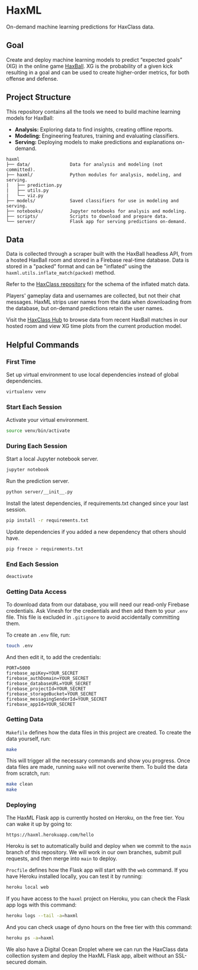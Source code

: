 # HaxML

On-demand machine learning predictions for HaxClass data.

## Goal

Create and deploy machine learning models to predict “expected goals” (XG) in the online game [HaxBall](https://www.haxball.com/). XG is the probability of a given kick resulting in a goal and can be used to create higher-order metrics, for both offense and defense.

## Project Structure

This repository contains all the tools we need to build machine learning models for HaxBall:

- **Analysis:** Exploring data to find insights, creating offline reports.
- **Modeling:** Engineering features, training and evaluating classifiers.
- **Serving:** Deploying models to make predictions and explanations on-demand.

```
haxml
├── data/               Data for analysis and modeling (not committed).
├── haxml/              Python modules for analysis, modeling, and serving.
|   ├── prediction.py
|   ├── utils.py
|   └── viz.py
├── models/             Saved classifiers for use in modeling and serving.
├── notebooks/          Jupyter notebooks for analysis and modeling.
├── scripts/            Scripts to download and prepare data.
└── server/             Flask app for serving predictions on-demand.
```

## Data

Data is collected through a scraper built with the HaxBall headless API, from a hosted HaxBall room and stored in a Firebase real-time database. Data is stored in a "packed" format and can be "inflated" using the `haxml.utils.inflate_match(packed)` method.

Refer to the [HaxClass repository](https://github.com/vingkan/haxclass) for the schema of the inflated match data.

Players' gameplay data and usernames are collected, but not their chat messages. HaxML strips user names from the data when downloading from the database, but on-demand predictions retain the user names.

Visit the [HaxClass Hub](https://vingkan.github.io/haxclass/hub) to browse data from recent HaxBall matches in our hosted room and view XG time plots from the current production model.

## Helpful Commands

### First Time

Set up virtual environment to use local dependencies instead of global dependencies.

```bash
virtualenv venv
```

### Start Each Session

Activate your virtual environment.

```bash
source venv/bin/activate
```

### During Each Session

Start a local Jupyter notebook server.

```bash
jupyter notebook
```

Run the prediction server.

```bash
python server/__init__.py
```

Install the latest dependencies, if requirements.txt changed since your last session.

```bash
pip install -r requirements.txt
```

Update dependencies if you added a new dependency that others should have.

```bash
pip freeze > requirements.txt
```

### End Each Session

```bash
deactivate
```

### Getting Data Access

To download data from our database, you will need our read-only Firebase credentials. Ask Vinesh for the credentials and then add them to your `.env` file. This file is excluded in `.gitignore` to avoid accidentally committing them.

To create an `.env` file, run:

```bash
touch .env
```

And then edit it, to add the credentials:

```
PORT=5000
firebase_apiKey=YOUR_SECRET
firebase_authDomain=YOUR_SECRET
firebase_databaseURL=YOUR_SECRET
firebase_projectId=YOUR_SECRET
firebase_storageBucket=YOUR_SECRET
firebase_messagingSenderId=YOUR_SECRET
firebase_appId=YOUR_SECRET
```

### Getting Data

`Makefile` defines how the data files in this project are created. To create the data yourself, run:

```bash
make
```

This will trigger all the necessary commands and show you progress. Once data files are made, running `make` will not overwrite them. To build the data from scratch, run:

```bash
make clean
make
```

### Deploying

The HaxML Flask app is currently hosted on Heroku, on the free tier. You can wake it up by going to:

```
https://haxml.herokuapp.com/hello
```

Heroku is set to automatically build and deploy when we commit to the `main` branch of this repository. We will work in our own branches, submit pull requests, and then merge into `main` to deploy.

`Procfile` defines how the Flask app will start with the `web` command. If you have Heroku installed locally, you can test it by running:

```bash
heroku local web
```

If you have access to the `haxml` project on Heroku, you can check the Flask app logs with this command:

```bash
heroku logs --tail -a=haxml
```

And you can check usage of dyno hours on the free tier with this command:

```bash
heroku ps -a=haxml
```

We also have a Digital Ocean Droplet where we can run the HaxClass data collection system and deploy the HaxML Flask app, albeit without an SSL-secured domain.
